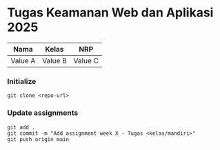 # Tugas Keamanan Web dan Aplikasi 2025

| Nama | Kelas | NRP |
|----------|----------|----------|
| Value A  | Value B  | Value C  |

### Initialize
```
git clone <repo-url>
```

### Update assignments
```
git add .
git commit -m "Add assignment week X - Tugas <kelas/mandiri>"
git push origin main

```